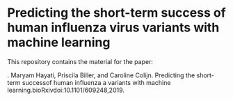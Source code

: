 # Predicting the short-term success of human influenza virus variants with machine learning
This repository contains the material for the paper:

  . Maryam Hayati, Priscila Biller, and Caroline Colijn. Predicting the short-term successof human influenza a variants with machine learning.bioRxivdoi:10.1101/609248,2019.
